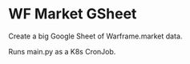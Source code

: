 # WF Market GSheet
Create a big Google Sheet of Warframe.market data.

Runs main.py as a K8s CronJob.

